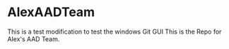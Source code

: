 AlexAADTeam
===========
This is a test modification to test the windows Git GUI
This is the Repo for Alex's AAD Team.